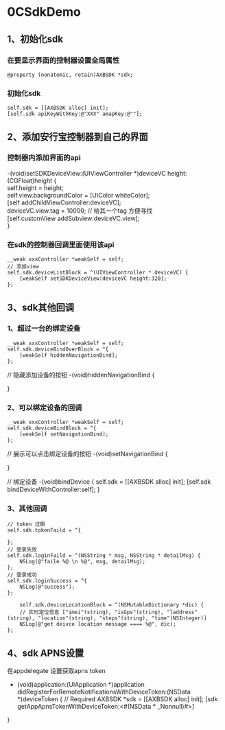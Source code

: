 # 0CSdkDemo

## 1、初始化sdk
### 在要显示界面的控制器设置全局属性
`@property (nonatomic, retain)AXBSDK *sdk;` 
  
### 初始化sdk
`self.sdk = [[AXBSDK alloc] init];`  
`[self.sdk apiKeyWithKey:@"XXX" amapKey:@""];`    

## 2、添加安行宝控制器到自己的界面
### 控制器内添加界面的api
-(void)setSDKDeviceView:(UIViewController *)deviceVC height:(CGFloat)height {  
    self.height = height;  
    self.view.backgroundColor = [UIColor whiteColor];  
    [self addChildViewController:deviceVC];  
    deviceVC.view.tag = 10000; // 给其一个tag 方便寻找  
    [self.customView addSubview:deviceVC.view];  
}

### 在sdk的控制器回调里面使用该api
    __weak xxxController *weakSelf = self;
    // 添加view
    self.sdk.deviceListBlock = ^(UIViewController * deviceVC) {
        [weakSelf setSDKDeviceView:deviceVC height:320];
    };
## 3、sdk其他回调
### 1、超过一台的绑定设备
    __weak xxxController *weakSelf = self;
    self.sdk.deviceBindOverBlock = ^{
        [weakSelf hiddenNavigationBind];
    };

// 隐藏添加设备的按钮
-(void)hiddenNavigationBind
{
    
}

### 2、可以绑定设备的回调
    __weak xxxController *weakSelf = self;
    self.sdk.deviceBindBlock = ^{
        [weakSelf setNavigationBind];
    };
   
// 展示可以点击绑定设备的按钮
-(void)setNavigationBind {
    
}

// 绑定设备
-(void)bindDevice {
    self.sdk = [[AXBSDK alloc] init];
    [self.sdk bindDeviceWithController:self];
}

### 3、其他回调
    // token 过期
    self.sdk.tokenFaild = ^{
        
    };
    // 登录失败
    self.sdk.loginFaild = ^(NSString * msg, NSString * detailMsg) {
        NSLog(@"faile %@ \n %@", msg, detailMsg);
    };
    // 登录成功
    self.sdk.loginSuccess = ^{
        NSLog(@"success");
    };
    
        self.sdk.deviceLocationBlock = ^(NSMutableDictionary *dic) {
        // 实时定位信息 ["imei"(string), "isGps"(string), "laddress"(string), "location"(string), "steps"(string), "time"(NSInteger)]
        NSLog(@"get deivce location message ==== %@", dic);
    };

## 4、sdk APNS设置
在appdelegate 设置获取apns token
- (void)application:(UIApplication *)application didRegisterForRemoteNotificationsWithDeviceToken:(NSData *)deviceToken {
    // Required
    AXBSDK *sdk = [[AXBSDK alloc] init];
    [sdk getAppApnsTokenWithDeviceToken:<#(NSData * _Nonnull)#>]
   
}





